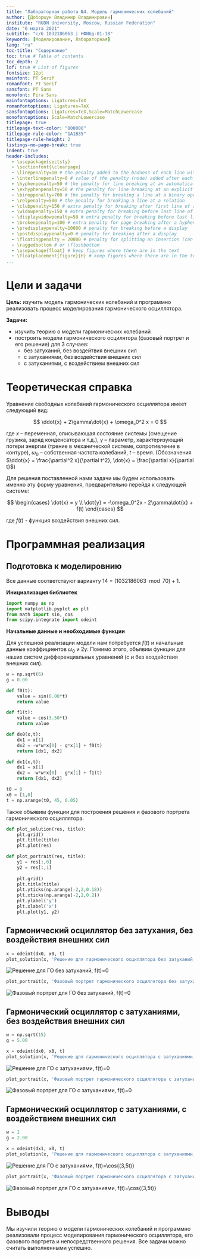 ```yaml
---
title: "Лабораторная работа №4. Модель гармонических колебаний"
author: [Доборщук Владимир Владимирович]
institute: "RUDN University, Moscow, Russian Federation"
date: "6 марта 2021"
subtitle: "c/б 1032186063 | НФИбд-01-18"
keywords: [Моделирование, Лабораторная]
lang: "ru"
toc-title: "Содержание"
toc: true # Table of contents
toc_depth: 2
lof: true # List of figures
fontsize: 12pt
mainfont: PT Serif
romanfont: PT Serif
sansfont: PT Sans
monofont: Fira Sans
mainfontoptions: Ligatures=TeX
romanfontoptions: Ligatures=TeX
sansfontoptions: Ligatures=TeX,Scale=MatchLowercase
monofontoptions: Scale=MatchLowercase
titlepage: true
titlepage-text-color: "000000"
titlepage-rule-color: "1A1B35"
titlepage-rule-height: 2
listings-no-page-break: true
indent: true
header-includes:
  - \usepackage{sectsty}
  - \sectionfont{\clearpage}
  - \linepenalty=10 # the penalty added to the badness of each line within a paragraph (no associated penalty node) Increasing the value makes tex try to have fewer lines in the paragraph.
  - \interlinepenalty=0 # value of the penalty (node) added after each line of a paragraph.
  - \hyphenpenalty=50 # the penalty for line breaking at an automatically inserted hyphen
  - \exhyphenpenalty=50 # the penalty for line breaking at an explicit hyphen
  - \binoppenalty=700 # the penalty for breaking a line at a binary operator
  - \relpenalty=500 # the penalty for breaking a line at a relation
  - \clubpenalty=150 # extra penalty for breaking after first line of a paragraph
  - \widowpenalty=150 # extra penalty for breaking before last line of a paragraph
  - \displaywidowpenalty=50 # extra penalty for breaking before last line before a display math
  - \brokenpenalty=100 # extra penalty for page breaking after a hyphenated line
  - \predisplaypenalty=10000 # penalty for breaking before a display
  - \postdisplaypenalty=0 # penalty for breaking after a display
  - \floatingpenalty = 20000 # penalty for splitting an insertion (can only be split footnote in standard LaTeX)
  - \raggedbottom # or \flushbottom
  - \usepackage{float} # keep figures where there are in the text
  - \floatplacement{figure}{H} # keep figures where there are in the text
...
```


# Цели и задачи

**Цель:** изучить модель гармонических колебаний и программно реализовать процесс моделирования гармонического осциллятора.

**Задачи:**

- изучить теорию о модели гармонических колебаний
- построить модели гармонического осцилятора (фазовый портрет и его решение) для 3 случаев:
  * без затуханий, без воздейтвия внешних сил
  * с затуханиями, без воздействия внешних сил
  * с затуханиями, с воздействием внешних сил

# Теоретическая справка

Уравнение свободных колебаний гармонического осциллятора имеет следующий вид:

$$
\ddot{x} + 2\gamma\dot{x} + \omega_0^2 x = 0
$$

где $x$ – переменная, описывающая состояние системы (смещение грузика, заряд конденсатора и т.д.), $\gamma$ – параметр, характеризующий потери энергии (трение в механической системе, сопротивление в контуре), $\omega_0$ – собственная частота колебаний, $t$ – время. (Обозначения $\ddot{x} = \frac{\partial^2 x}{\partial t^2}, \dot{x} = \frac{\partial x}{\partial t}$)

Для решения поставленной нами задачи мы будем использовать именно эту форму уравнения, предварительно перейдя к следующей системе:

$$
\begin{cases}
\dot{x} = y
\\
\dot{y} = -\omega_0^2x - 2\gamma\dot{x} + f(t) 
\end{cases}
$$

где $f(t)$ - функция воздействия внешних сил.

# Программная реализация

## Подготовка к моделировнию

Все данные соответствуют варианту 14 = $(1032186063\mod{70}) + 1$.

**Инициализация библиотек**


```python
import numpy as np
import matplotlib.pyplot as plt
from math import sin, cos
from scipy.integrate import odeint
```

**Начальные данные и необходимые функции**

Для успешной реализации модели нам потребуется $f(t)$ и начальные данные коэффициентов $\omega_0$ и $2\gamma$. Помимо этого, объявим функции для наших систем дифференциальных уравнений (с и без воздействия внешних сил).


```python
w = np.sqrt(6)
g = 0.00

def f0(t):
    value = sin(0.00*t)
    return value

def f1(t):
    value = cos(3.50*t)
    return value

def dx0(x,t):
    dx1 = x[1]
    dx2 = -w*w*x[0] - g*x[1] + f0(t)
    return [dx1, dx2]

def dx1(x,t):
    dx1 = x[1]
    dx2 = -w*w*x[0] - g*x[1] + f1(t)
    return [dx1, dx2]
```


```python
t0 = 0
x0 = [1,0]
t = np.arange(t0, 45, 0.05)
```

Также объявим функции для построения решения и фазового портрета гармонического осциллятора. 


```python
def plot_solution(res, title):
    plt.grid()
    plt.title(title)
    plt.plot(res)

def plot_portrait(res, title):
    y1 = res[:,0]
    y2 = res[:,1]
    
    plt.grid()
    plt.title(title)
    plt.yticks(np.arange(-2,2,0.18))
    plt.xticks(np.arange(-2,2,0.2))
    plt.ylabel('y')
    plt.xlabel('x')
    plt.plot(y1, y2)
```

## Гармонический осциллятор без затухания, без воздействия внешних сил


```python
x = odeint(dx0, x0, t)
plot_solution(x, 'Решение для гармонического осциллятора без затуханий, f(t)=0')
```


    
![Решение для ГО без затуханий, $f(t)=0$](image/output_17_0.png)
    



```python
plot_portrait(x, 'Фазовый портрет гармонического осциллятора без затуханий, f(t)=0')
```


    
![Фазовый портрет для ГО без затуханий, $f(t)=0$](image/output_18_0.png)
    


## Гармонический осциллятор с затуханиями, без воздействия внешних сил


```python
w = np.sqrt(15)
g = 5.00

x = odeint(dx0, x0, t)
plot_solution(x, 'Решение для гармонического осциллятора с затуханиями, f(t)=0')
```


    
![Решение для ГО с затуханиями, $f(t)=0$](image/output_20_0.png)
    



```python
plot_portrait(x, 'Фазовый портрет гармонического осциллятора с затуханиями, f(t)=0')
```


    
![Фазовый портрет для ГО с затуханиями, $f(t)=0$](image/output_21_0.png)
    


## Гармонический осциллятор с затуханиями, с воздействием внешних сил


```python
w = 2
g = 2.00

x = odeint(dx1, x0, t)
plot_solution(x, 'Решение для гармонического осциллятора с затуханиями, f(t)=cos(3.5t)')
```


    
![Решение для ГО с затуханиями, $f(t)=\cos{(3,5t)}$](image/output_23_0.png)
    



```python
plot_portrait(x, 'Фазовый портрет гармонического осциллятора с затуханиями, f(t)=cos(3.5t)')
```


    
![Фазовый портрет для ГО с затуханиями, $f(t)=\cos{(3,5t)}$](image/output_24_0.png)
    


# Выводы

Мы изучили теорию о модели гармонических колебаний и программно реализовали процесс моделирования гармонического осциллятора, его фазового портрета и непосредственного решения. Все задачи можно считать выполненными успешно.
